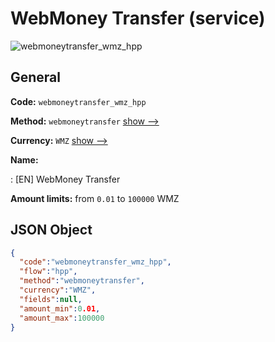 
# WebMoney Transfer (service) 
![webmoneytransfer_wmz_hpp](https://static.openfintech.io/payment_methods/webmoneytransfer_wmz_hpp/logo.svg?w=400&c=v0.59.26#w200)  

## General 
 
**Code:** `webmoneytransfer_wmz_hpp` 
 
**Method:** `webmoneytransfer` 
 [show -->](/payment-methods/webmoneytransfer/) 
 
**Currency:** `WMZ` [show -->](/currencies/WMZ/) 
 
**Name:** 
 
:	[EN] WebMoney Transfer 
 
**Amount limits:** from `0.01` to `100000` WMZ 

## JSON Object 

```json
{
  "code":"webmoneytransfer_wmz_hpp",
  "flow":"hpp",
  "method":"webmoneytransfer",
  "currency":"WMZ",
  "fields":null,
  "amount_min":0.01,
  "amount_max":100000
}
```  
